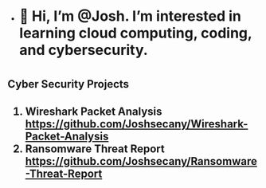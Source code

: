 - <h1>👋 Hi, I’m @Josh. I’m interested in learning cloud computing, coding, and cybersecurity.<h1>

 <h2>Cyber Security Projects<h2>
 
1. Wireshark Packet Analysis https://github.com/Joshsecany/Wireshark-Packet-Analysis
2. Ransomware Threat Report https://github.com/Joshsecany/Ransomware-Threat-Report
